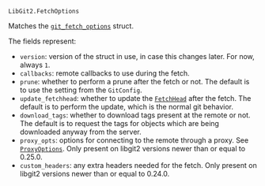 ```
LibGit2.FetchOptions
```

Matches the [`git_fetch_options`](https://libgit2.org/libgit2/#HEAD/type/git_fetch_options) struct.

The fields represent:

  * `version`: version of the struct in use, in case this changes later. For now, always `1`.
  * `callbacks`: remote callbacks to use during the fetch.
  * `prune`: whether to perform a prune after the fetch or not. The default is to  use the setting from the `GitConfig`.
  * `update_fetchhead`: whether to update the [`FetchHead`](@ref) after the fetch.  The default is to perform the update, which is the normal git behavior.
  * `download_tags`: whether to download tags present at the remote or not. The default  is to request the tags for objects which are being downloaded anyway from the server.
  * `proxy_opts`: options for connecting to the remote through a proxy. See [`ProxyOptions`](@ref).  Only present on libgit2 versions newer than or equal to 0.25.0.
  * `custom_headers`: any extra headers needed for the fetch. Only present on libgit2 versions  newer than or equal to 0.24.0.
